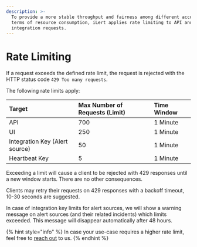 ```yaml
---
description: >-
  To provide a more stable throughput and fairness among different accounts in
  terms of resource consumption, iLert applies rate limiting to API and
  integration requests.
---
```


# Rate Limiting

If a request exceeds the defined rate limit, the request is rejected with the HTTP status code `429 Too many requests`.

The following rate limits apply:

| Target | Max Number of Requests \(Limit\) | Time Window |
| :--- | :--- | :--- |
| API | 700 | 1 Minute |
| UI | 250 | 1 Minute |
| Integration Key \(Alert source\) | 50 | 1 Minute |
| Heartbeat Key | 5 | 1 Minute |

Exceeding a limit will cause a client to be rejected with 429 responses until a new window starts. There are no other consequences.

Clients may retry their requests on 429 responses with a backoff timeout, 10-30 seconds are suggested.

In case of integration key limits for alert sources, we will show a warning message on alert sources \(and their related incidents\) which limits exceeded. This message will disappear automatically after 48 hours.

{% hint style="info" %}
In case your use-case requires a higher rate limit, feel free to [reach out](contact.md) to us.
{% endhint %}

